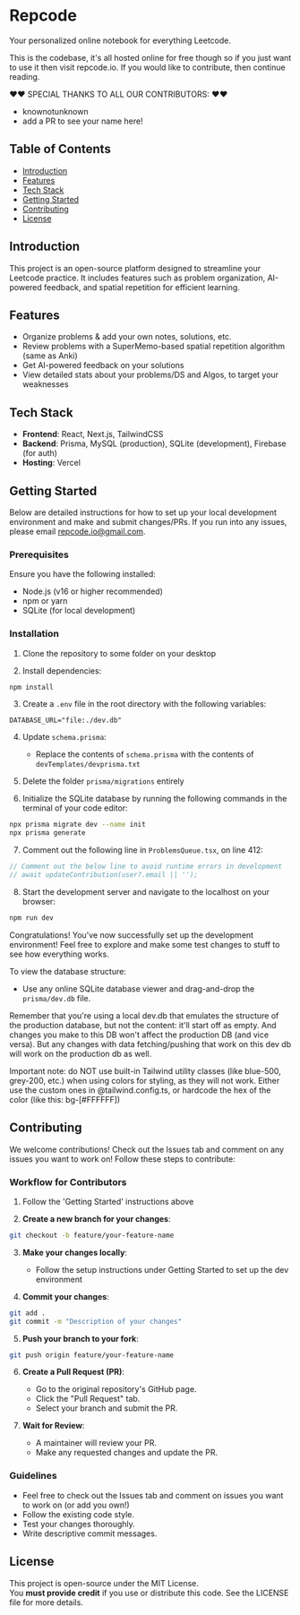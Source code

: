 # Repcode 

Your personalized online notebook for everything Leetcode. 

This is the codebase, it's all hosted online for free though so if you just want to use it then visit repcode.io. If you would like to contribute, then continue reading. 


❤️❤️ SPECIAL THANKS TO ALL OUR CONTRIBUTORS: ❤️❤️
* knownotunknown
* add a PR to see your name here! 




## Table of Contents
* [Introduction](#introduction)
* [Features](#features)
* [Tech Stack](#tech-stack)
* [Getting Started](#getting-started)
* [Contributing](#contributing)
* [License](#license)

## Introduction

This project is an open-source platform designed to streamline your Leetcode practice. It includes features such as problem organization, AI-powered feedback, and spatial repetition for efficient learning.

## Features

* Organize problems & add your own notes, solutions, etc. 
* Review problems with a SuperMemo-based spatial repetition algorithm (same as Anki)
* Get AI-powered feedback on your solutions
* View detailed stats about your problems/DS and Algos, to target your weaknesses 

## Tech Stack

* **Frontend**: React, Next.js, TailwindCSS
* **Backend**: Prisma, MySQL (production), SQLite (development), Firebase (for auth)
* **Hosting**: Vercel

## Getting Started

Below are detailed instructions for how to set up your local development environment and make and submit changes/PRs. If you run into any issues, please email repcode.io@gmail.com.

### Prerequisites

Ensure you have the following installed:
* Node.js (v16 or higher recommended)
* npm or yarn
* SQLite (for local development)

### Installation

1. Clone the repository to some folder on your desktop 

2. Install dependencies:
```bash
npm install
```

3. Create a `.env` file in the root directory with the following variables:
```plaintext
DATABASE_URL="file:./dev.db"

```

4. Update `schema.prisma`:
   * Replace the contents of `schema.prisma` with the contents of `devTemplates/devprisma.txt`


5. Delete the folder `prisma/migrations` entirely 


6. Initialize the SQLite database by running the following commands in the terminal of your code editor: 
```bash
npx prisma migrate dev --name init
npx prisma generate
```

7. Comment out the following line in `ProblemsQueue.tsx`, on line 412:
```typescript
// Comment out the below line to avoid runtime errors in development
// await updateContribution(user?.email || '');
```

8. Start the development server and navigate to the localhost on your browser:
```bash
npm run dev
```

Congratulations! You've now successfully set up the development environment! Feel free to explore and make some test changes to stuff to see how everything works.  

To view the database structure:
* Use any online SQLite database viewer and drag-and-drop the `prisma/dev.db` file.

Remember that you're using a local dev.db that emulates the structure of the production database, but not the content: it'll start off as empty. And changes you make to this DB won't affect the production DB (and vice versa). But any changes with data fetching/pushing that work on this dev db will work on the production db as well. 

Important note: do NOT use built-in Tailwind utility classes (like blue-500, grey-200, etc.) when using colors for styling, as they will not work. Either use the custom ones in @tailwind.config.ts, or hardcode the hex of the color (like this: bg-[#FFFFFF])

## Contributing

We welcome contributions! Check out the Issues tab and comment on any issues you want to work on! Follow these steps to contribute:

### Workflow for Contributors

1. Follow the 'Getting Started' instructions above 

2. **Create a new branch for your changes**:
```bash
git checkout -b feature/your-feature-name
```

3. **Make your changes locally**:
   * Follow the setup instructions under Getting Started to set up the dev environment 

4. **Commit your changes**:
```bash
git add .
git commit -m "Description of your changes"
```

5. **Push your branch to your fork**:
```bash
git push origin feature/your-feature-name
```

6. **Create a Pull Request (PR)**:
   * Go to the original repository's GitHub page.
   * Click the "Pull Request" tab.
   * Select your branch and submit the PR.

7. **Wait for Review**:
   * A maintainer will review your PR.
   * Make any requested changes and update the PR.

### Guidelines
* Feel free to check out the Issues tab and comment on issues you want to work on (or add you own!)
* Follow the existing code style.
* Test your changes thoroughly.
* Write descriptive commit messages.

## License

This project is open-source under the MIT License.  
You **must provide credit** if you use or distribute this code.
See the LICENSE file for more details. 
